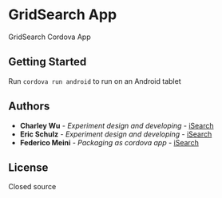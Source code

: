 # GridSearch App

GridSearch Cordova App

## Getting Started

Run `cordova run android` to run on an Android tablet

## Authors

* **Charley Wu** - *Experiment design and developing* - [iSearch](http://isearch.mpib-berlin.mpg.de)
* **Eric Schulz** - *Experiment design and developing* - [iSearch](http://isearch.mpib-berlin.mpg.de)
* **Federico Meini** - *Packaging as cordova app* - [iSearch](http://isearch.mpib-berlin.mpg.de)


## License

Closed source
